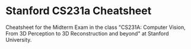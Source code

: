 # Stanford CS231a Cheatsheet
Cheatsheet for the Midterm Exam in the class "CS231A: Computer Vision, From 3D Perception to 3D Reconstruction and beyond" at Stanford University. 
